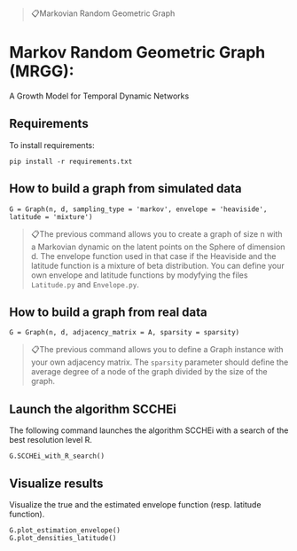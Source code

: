 > 📋Markovian Random Geometric Graph

# Markov Random Geometric Graph (MRGG):

A Growth Model for Temporal Dynamic Networks


## Requirements

To install requirements:

```setup
pip install -r requirements.txt
```


## How to build a graph from simulated data

```train
G = Graph(n, d, sampling_type = 'markov', envelope = 'heaviside', latitude = 'mixture')
```

> 📋The previous command allows you to create a graph of size n with a Markovian dynamic on the latent points on the Sphere of dimension d. The envelope function used in that case if the Heaviside and the latitude function is a mixture of beta distribution. You can define your own envelope and latitude functions by modyfying the files `Latitude.py` and `Envelope.py`.



## How to build a graph from real data

```train
G = Graph(n, d, adjacency_matrix = A, sparsity = sparsity)
```

> 📋The previous command allows you to define a Graph instance with your own adjacency matrix. The `sparsity` parameter should define the average degree of a node of the graph divided by the size of the graph.



## Launch the algorithm SCCHEi

The following command launches the algorithm SCCHEi with a search of the best resolution level R. 

```train
G.SCCHEi_with_R_search()
```


## Visualize results

Visualize the true and the estimated envelope function (resp. latitude function). 

```train
G.plot_estimation_envelope()
G.plot_densities_latitude()
```

